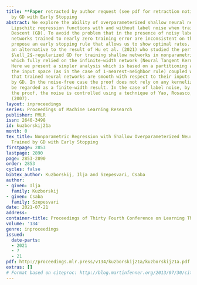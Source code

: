 ```yaml
---
title: **Paper retracted by author request (see pdf for retraction notice from the authors)** Nonparametric Regression with Shallow Overparameterized Neural Networks Trained
  by GD with Early Stopping
abstract: We explore the ability of overparameterized shallow neural networks to learn
  Lipschitz regression functions with and without label noise when trained by Gradient
  Descent (GD). To avoid the problem that in the presence of noisy labels, neural
  networks trained to nearly zero training error are inconsistent on this class, we
  propose an early stopping rule that allows us to show optimal rates. This provides
  an alternative to the result of Hu et al. (2021) who studied the performance of
  $\ell_2$-regularized GD for training shallow networks in nonparametric regression
  which fully relied on the infinite-width network (Neural Tangent Kernel (NTK)) approximation.
  Here we present a simpler analysis which is based on a partitioning argument of
  the input space (as in the case of 1-nearest-neighbor rule) coupled with the fact
  that trained neural networks are smooth with respect to their inputs when trained
  by GD. In the noise-free case the proof does not rely on any kernelization and can
  be regarded as a finite-width result. In the case of label noise, by slightly modifying
  the proof, the noise is controlled using a technique of Yao, Rosasco, and Caponnetto
  (2007).
layout: inproceedings
series: Proceedings of Machine Learning Research
publisher: PMLR
issn: 2640-3498
id: kuzborskij21a
month: 0
tex_title: Nonparametric Regression with Shallow Overparameterized Neural Networks
  Trained by GD with Early Stopping
firstpage: 2853
lastpage: 2890
page: 2853-2890
order: 2853
cycles: false
bibtex_author: Kuzborskij, Ilja and Szepesvari, Csaba
author:
- given: Ilja
  family: Kuzborskij
- given: Csaba
  family: Szepesvari
date: 2021-07-21
address:
container-title: Proceedings of Thirty Fourth Conference on Learning Theory
volume: '134'
genre: inproceedings
issued:
  date-parts:
  - 2021
  - 7
  - 21
pdf: http://proceedings.mlr.press/v134/kuzborskij21a/kuzborskij21a.pdf
extras: []
# Format based on citeproc: http://blog.martinfenner.org/2013/07/30/citeproc-yaml-for-bibliographies/
---
```

